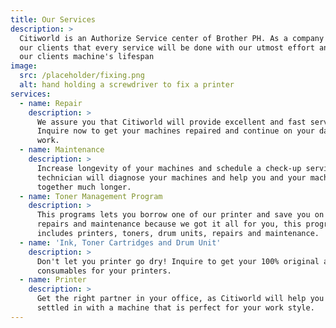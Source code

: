```yaml
---
title: Our Services
description: >
  Citiworld is an Authorize Service center of Brother PH. As a company we assure
  our clients that every service will be done with our utmost effort and extend
  our clients machine's lifespan
image:
  src: /placeholder/fixing.png
  alt: hand holding a screwdriver to fix a printer
services:
  - name: Repair
    description: >
      We assure you that Citiworld will provide excellent and fast service.
      Inquire now to get your machines repaired and continue on your days of
      work.
  - name: Maintenance
    description: >
      Increase longevity of your machines and schedule a check-up service. Our
      technician will diagnose your machines and help you and your machines stay
      together much longer.
  - name: Toner Management Program
    description: >
      This programs lets you borrow one of our printer and save you on costly
      repairs and maintenance because we got it all for you, this program
      includes printers, toners, drum units, repairs and maintenance.
  - name: 'Ink, Toner Cartridges and Drum Unit'
    description: >
      Don't let you printer go dry! Inquire to get your 100% original and new
      consumables for your printers.
  - name: Printer
    description: >
      Get the right partner in your office, as Citiworld will help you get
      settled in with a machine that is perfect for your work style.
---
```





